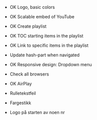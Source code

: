 * OK Logo, basic colors
* OK Scalable embed of YouTube
* OK Create playlist
* OK TOC starting items in the playlist
* OK Link to specific items in the playlist
* Update hash-part when navigated
* OK Responsive design: Dropdown menu
* Check all browsers
* OK AirPlay

* Rulletekstfeil
* Fargestikk
* Logo på starten av noen nr
